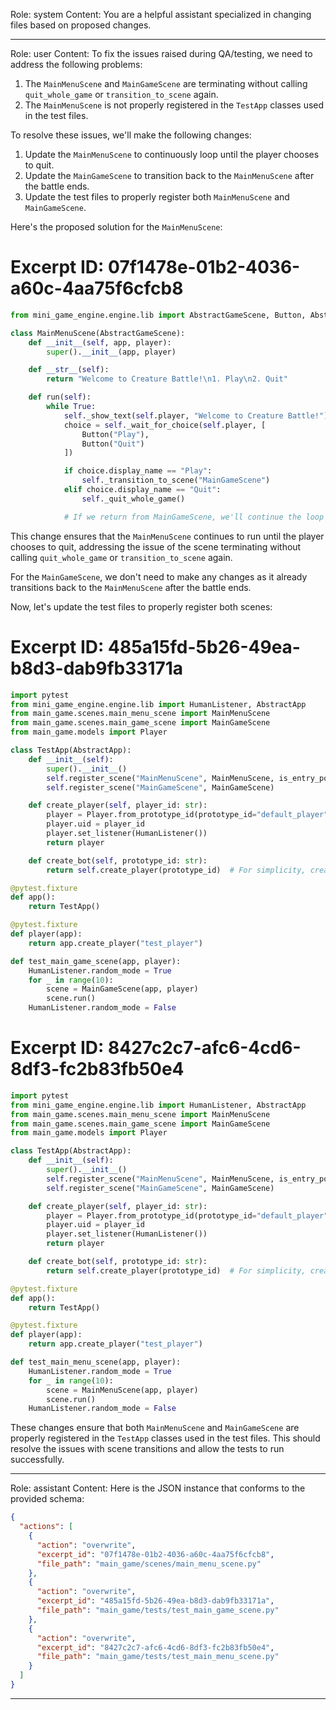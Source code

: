 Role: system
Content: You are a helpful assistant specialized in changing files based on proposed changes.
__________________
Role: user
Content: To fix the issues raised during QA/testing, we need to address the following problems:

1. The `MainMenuScene` and `MainGameScene` are terminating without calling `quit_whole_game` or `transition_to_scene` again.
2. The `MainMenuScene` is not properly registered in the `TestApp` classes used in the test files.

To resolve these issues, we'll make the following changes:

1. Update the `MainMenuScene` to continuously loop until the player chooses to quit.
2. Update the `MainGameScene` to transition back to the `MainMenuScene` after the battle ends.
3. Update the test files to properly register both `MainMenuScene` and `MainGameScene`.

Here's the proposed solution for the `MainMenuScene`:

# Excerpt ID: 07f1478e-01b2-4036-a60c-4aa75f6cfcb8
```python main_game/scenes/main_menu_scene.py
from mini_game_engine.engine.lib import AbstractGameScene, Button, AbstractApp

class MainMenuScene(AbstractGameScene):
    def __init__(self, app, player):
        super().__init__(app, player)

    def __str__(self):
        return "Welcome to Creature Battle!\n1. Play\n2. Quit"

    def run(self):
        while True:
            self._show_text(self.player, "Welcome to Creature Battle!")
            choice = self._wait_for_choice(self.player, [
                Button("Play"),
                Button("Quit")
            ])

            if choice.display_name == "Play":
                self._transition_to_scene("MainGameScene")
            elif choice.display_name == "Quit":
                self._quit_whole_game()

            # If we return from MainGameScene, we'll continue the loop
```

This change ensures that the `MainMenuScene` continues to run until the player chooses to quit, addressing the issue of the scene terminating without calling `quit_whole_game` or `transition_to_scene` again.

For the `MainGameScene`, we don't need to make any changes as it already transitions back to the `MainMenuScene` after the battle ends.

Now, let's update the test files to properly register both scenes:

# Excerpt ID: 485a15fd-5b26-49ea-b8d3-dab9fb33171a
```python main_game/tests/test_main_game_scene.py
import pytest
from mini_game_engine.engine.lib import HumanListener, AbstractApp
from main_game.scenes.main_menu_scene import MainMenuScene
from main_game.scenes.main_game_scene import MainGameScene
from main_game.models import Player

class TestApp(AbstractApp):
    def __init__(self):
        super().__init__()
        self.register_scene("MainMenuScene", MainMenuScene, is_entry_point=True)
        self.register_scene("MainGameScene", MainGameScene)

    def create_player(self, player_id: str):
        player = Player.from_prototype_id(prototype_id="default_player")
        player.uid = player_id
        player.set_listener(HumanListener())
        return player

    def create_bot(self, prototype_id: str):
        return self.create_player(prototype_id)  # For simplicity, create a player instead of a bot

@pytest.fixture
def app():
    return TestApp()

@pytest.fixture
def player(app):
    return app.create_player("test_player")

def test_main_game_scene(app, player):
    HumanListener.random_mode = True
    for _ in range(10):
        scene = MainGameScene(app, player)
        scene.run()
    HumanListener.random_mode = False
```

# Excerpt ID: 8427c2c7-afc6-4cd6-8df3-fc2b83fb50e4
```python main_game/tests/test_main_menu_scene.py
import pytest
from mini_game_engine.engine.lib import HumanListener, AbstractApp
from main_game.scenes.main_menu_scene import MainMenuScene
from main_game.scenes.main_game_scene import MainGameScene
from main_game.models import Player

class TestApp(AbstractApp):
    def __init__(self):
        super().__init__()
        self.register_scene("MainMenuScene", MainMenuScene, is_entry_point=True)
        self.register_scene("MainGameScene", MainGameScene)

    def create_player(self, player_id: str):
        player = Player.from_prototype_id(prototype_id="default_player")
        player.uid = player_id
        player.set_listener(HumanListener())
        return player

    def create_bot(self, prototype_id: str):
        return self.create_player(prototype_id)  # For simplicity, create a player instead of a bot

@pytest.fixture
def app():
    return TestApp()

@pytest.fixture
def player(app):
    return app.create_player("test_player")

def test_main_menu_scene(app, player):
    HumanListener.random_mode = True
    for _ in range(10):
        scene = MainMenuScene(app, player)
        scene.run()
    HumanListener.random_mode = False
```

These changes ensure that both `MainMenuScene` and `MainGameScene` are properly registered in the `TestApp` classes used in the test files. This should resolve the issues with scene transitions and allow the tests to run successfully.
__________________
Role: assistant
Content: Here is the JSON instance that conforms to the provided schema:

```json
{
  "actions": [
    {
      "action": "overwrite",
      "excerpt_id": "07f1478e-01b2-4036-a60c-4aa75f6cfcb8",
      "file_path": "main_game/scenes/main_menu_scene.py"
    },
    {
      "action": "overwrite",
      "excerpt_id": "485a15fd-5b26-49ea-b8d3-dab9fb33171a",
      "file_path": "main_game/tests/test_main_game_scene.py"
    },
    {
      "action": "overwrite",
      "excerpt_id": "8427c2c7-afc6-4cd6-8df3-fc2b83fb50e4",
      "file_path": "main_game/tests/test_main_menu_scene.py"
    }
  ]
}
```
__________________

